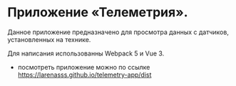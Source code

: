 # Приложение «Телеметрия».

Данное приложение предназначено для просмотра данных с датчиков, установленных на технике.

Для написания использованны Webpack 5 и Vue 3.

* посмотреть приложение можно по ссылке https://larenasss.github.io/telemetry-app/dist